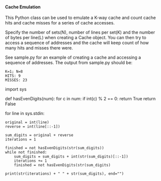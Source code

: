 #### Cache Emulation

This Python class can be used to emulate a K-way cache and count cache hits and cache misses for a series of cache accesses.

Specify the number of sets(N), number of lines per set(K) and the number of bytes per line(L) when creating a Cache object.
You can then try to access a sequence of addresses and the cache will keep count of how many hits and misses there were.

See sample.py for an example of creating a cache and accessing a sequence of addresses. The output from sample.py should be:
```
K=1; N=8
HITS: 9
MISSES: 23
```

import sys

def hasEvenDigits(num):
    for c in num:
        if int(c) % 2 == 0:
            return True
    return False

for line in sys.stdin:
    
    original = int(line)
    reverse = int(line[::-1])
    
    sum_digits = original + reverse
    iterations = 1
    
    finished = not hasEvenDigits(str(sum_digits))
    while not finished:
        sum_digits = sum_digits + int(str(sum_digits)[::-1])
        iterations += 1
        finished = not hasEvenDigits(str(sum_digits)
        
    print(str(iterations) + " " + str(sum_digits), end="")

